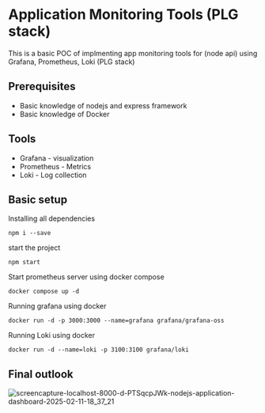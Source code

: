 # Application Monitoring Tools (PLG stack)

This is a basic POC of implmenting app monitoring tools for (node api) using Grafana, Prometheus, Loki (PLG stack)

## Prerequisites
- Basic knowledge of nodejs and express framework
- Basic knowledge of Docker

## Tools
  - Grafana - visualization
  - Prometheus - Metrics
  - Loki - Log collection

## Basic setup

Installing all dependencies
```
npm i --save
```

start the project 
```
npm start
```

Start prometheus server using docker compose

```
docker compose up -d
```

Running grafana using docker
```
docker run -d -p 3000:3000 --name=grafana grafana/grafana-oss
```

Running Loki using docker
```
docker run -d --name=loki -p 3100:3100 grafana/loki
```

## Final outlook
![screencapture-localhost-8000-d-PTSqcpJWk-nodejs-application-dashboard-2025-02-11-18_37_21](https://github.com/user-attachments/assets/4b3a795c-c1cf-48e5-91d5-128a81415a68)


